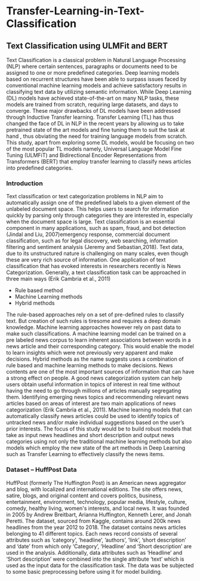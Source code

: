 # Transfer-Learning-in-Text-Classification
## Text Classification using ULMFit and BERT
Text Classification is a classical problem in Natural Language Processing (NLP) where certain sentences, paragraphs or documents need to be assigned to one or more predefined categories. 
Deep learning models based on recurrent structures have been able to surpass issues faced by conventional machine learning models and achieve satisfactory results in classifying text data by utilizing semantic information. While Deep Learning (DL) models have achieved state-of-the-art on many NLP tasks, these models are trained from scratch, requiring large datasets, and days to converge. These major drawbacks of DL models have been addressed through Inductive Transfer learning. Transfer Learning (TL) has thus changed the face of DL in NLP in the recent years by allowing us to take pretrained state of the art models and fine tuning them to suit the task at hand , thus obviating the need for training language models from scratch. This study, apart from exploring some DL models, would be focusing on two of the most popular TL models namely, Universal Language Model Fine Tuning (ULMFiT) and Bidirectional Encoder Representations from Transformers (BERT) that employ transfer learning to classify news articles into predefined categories. 


### Introduction
Text classification or text categorization problems in NLP aim to automatically assign one of the predefined labels to a given element of the unlabeled document space. This helps users to search for information quickly by parsing only through categories they are interested in, especially when the document space is large. Text classification is an essential component in many applications, such as spam, fraud, and bot detection (Jindal and Liu, 2007)emergency response, commercial document classification, such as for legal discovery, web searching, information filtering and sentiment analysis (Jeremy and Sebastian,2018). Text data, due to its unstructured nature is challenging on many scales, even though these are very rich source of information. One application of text classification that has evoked interests in researchers recently is News Categorization.
Generally, a text classification task can be approached in three main ways (Erik Cambria et al., 2011)
* Rule based method
* Machine Learning methods 
* Hybrid methods 

The rule-based approaches rely on a set of pre-defined rules to classify text. But creation of such rules is tiresome and requires a deep domain knowledge. Machine learning approaches however rely on past data to make such classifications.  A machine learning model can be trained on a pre labeled news corpus to learn inherent associations between words in a news article and their corresponding category.  This would enable the model to learn insights which were not previously very apparent and make decisions. Hybrid methods as the name suggests uses a combination of rule based and machine learning methods to make decisions.
News contents are one of the most important sources of information that can have a strong effect on people. A good news categorization system can help users obtain useful information in topics of interest in real time without having the need to go through millions of articles manually segregating them. Identifying emerging news topics and recommending relevant news articles based on areas of interest are two main applications of news categorization (Erik Cambria et al., 2011). Machine learning models that can automatically classify news articles could be used to identify topics of untracked news and/or make individual suggestions based on the user’s prior interests. The focus of this study would be to build robust models that take as input news headlines and short description and output news categories using not only the traditional machine learning methods but also models which employ the new state of the art methods in Deep Learning such as Transfer Learning to effectively classify the news items.


### Dataset – HuffPost Data 
HuffPost (formerly The Huffington Post) is an American news aggregator and blog, with localized and international editions. The site offers news, satire, blogs, and original content and covers politics, business, entertainment, environment, technology, popular media, lifestyle, culture, comedy, healthy living, women's interests, and local news. It was founded in 2005 by Andrew Breitbart, Arianna Huffington, Kenneth Lerer, and Jonah Peretti. The dataset, sourced from Kaggle, contains around 200k news headlines from the year 2012 to 2018. The dataset contains news articles belonging to 41 different topics. Each news record consists of several attributes such as  ‘category’, ’headline’, ’authors’, ’link’, ’short description’ and ‘date’ from which only ‘Category’, ‘Headline’ and ‘Short description’ are used in the analysis. Additionally, data attributes such as ‘Headline’ and ‘Short description’ were combined into the single attribute ‘text’ which is used as the input data for the classification task. The data was be subjected to some basic preprocessing before using it for model building.
